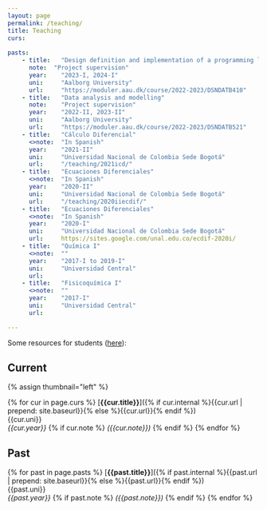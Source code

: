 ```yaml
---
layout: page
permalink: /teaching/
title: Teaching
curs:
    
pasts:
    - title:   "Design definition and implementation of a programming language"
      note:  "Project supervision"
      year:    "2023-I, 2024-I"
      uni:     "Aalborg University"
      url:     "https://moduler.aau.dk/course/2022-2023/DSNDATB410"
    - title:   "Data analysis and modelling"
      note:    "Project supervision"
      year:    "2022-II, 2023-II"
      uni:     "Aalborg University"
      url:     "https://moduler.aau.dk/course/2022-2023/DSNDATB521"
    - title:   "Cálculo Diferencial"
      <>note:  "In Spanish"
      year:    "2021-II"
      uni:     "Universidad Nacional de Colombia Sede Bogotá"
      url:     "/teaching/2021icd/" 
    - title:   "Ecuaciones Diferenciales"
      <>note:  "In Spanish"
      year:    "2020-II"
      uni:     "Universidad Nacional de Colombia Sede Bogotá"
      url:     "/teaching/2020iiecdif/" 
    - title:   "Ecuaciones Diferenciales"
      <>note:  "In Spanish"
      year:    "2020-I"
      uni:     "Universidad Nacional de Colombia Sede Bogotá"
      url:     https://sites.google.com/unal.edu.co/ecdif-2020i/
    - title:   "Química I"
      <>note:  ""
      year:    "2017-I to 2019-I"
      uni:     "Universidad Central"
      url:
    - title:   "Fisicoquímica I"
      <>note:  ""
      year:    "2017-I"
      uni:     "Universidad Central"
      url:

---
```


Some resources for students ([here](/teaching/resources)):
## Current
{% assign thumbnail="left" %}

{% for cur in page.curs %}
[**{{cur.title}}**]({% if cur.internal %}{{cur.url | prepend: site.baseurl}}{% else %}{{cur.url}}{% endif %})<br />
{{cur.uni}}<br />
*{{cur.year}}*
{% if cur.note %} *({{cur.note}})*
{% endif %}
{% endfor %}

## Past 
{% for past in page.pasts %}
[**{{past.title}}**]({% if past.internal %}{{past.url | prepend: site.baseurl}}{% else %}{{past.url}}{% endif %})<br />
{{past.uni}}<br />
*{{past.year}}*
{% if past.note %} *({{past.note}})*
{% endif %}
{% endfor %}

